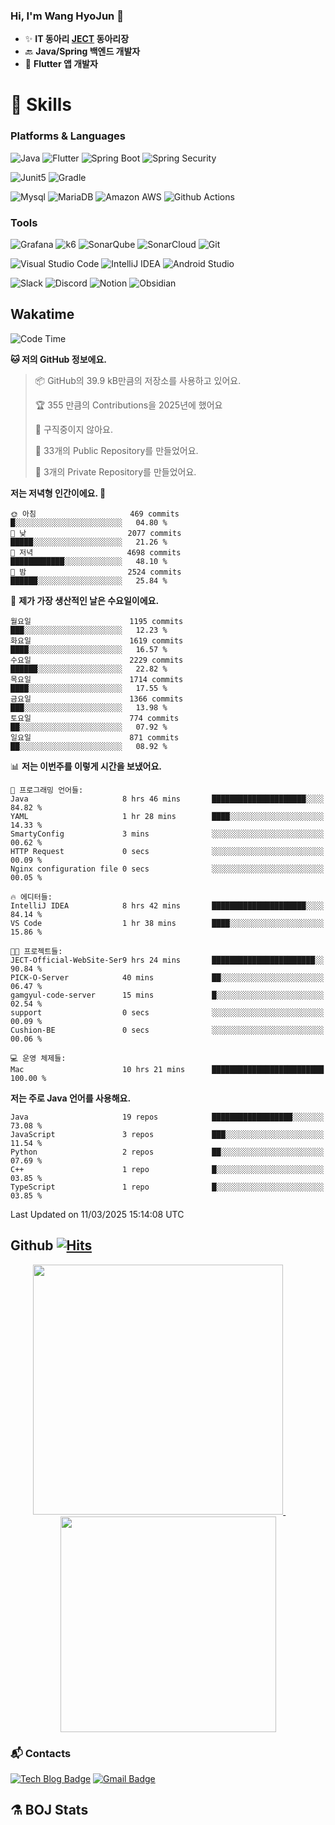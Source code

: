 ### Hi, I'm Wang HyoJun 👋
- ✨ **IT 동아리 [JECT](https://github.com/JECT-Study) 동아리장** </br>
- 🔙 **Java/Spring 백엔드 개발자** </br>
- 📲 **Flutter 앱 개발자** </br>

# 💪 Skills
### Platforms & Languages
![Java](https://img.shields.io/badge/Java-007396.svg?&style=for-the-badge&logo=Java&logoColor=white)
![Flutter](https://img.shields.io/badge/Flutter-02569B.svg?&style=for-the-badge&logo=flutter&logoColor=white)
![Spring Boot](https://img.shields.io/badge/springboot-6DB33F?style=for-the-badge&logo=springboot&logoColor=white)
![Spring Security](https://img.shields.io/badge/spring_security-6DB33F?style=for-the-badge&logo=springsecurity&logoColor=white)


![Junit5](https://img.shields.io/badge/Junit5-25A162?style=for-the-badge&logo=junit5&logoColor=white)
![Gradle](https://img.shields.io/badge/gradle-02303A?style=for-the-badge&logo=gradle&logoColor=white)

![Mysql](https://img.shields.io/badge/mysql-4479A1?style=for-the-badge&logo=mysql&logoColor=white)
![MariaDB](https://img.shields.io/badge/mariaDB-003545?style=for-the-badge&logo=mariaDB&logoColor=white)
![Amazon AWS](https://img.shields.io/badge/AWS-232F3E?style=for-the-badge&logo=amazonwebservices&logoColor=white)
![Github Actions](https://img.shields.io/badge/github_actions-2088FF?style=for-the-badge&logo=githubactions&logoColor=white)

### Tools
![Grafana](https://img.shields.io/badge/Grafana-F46800?style=for-the-badge&logo=grafana&logoColor=white)
![k6](https://img.shields.io/badge/k6-7D64FF?style=for-the-badge&logo=k6&logoColor=white)
![SonarQube](https://img.shields.io/badge/SonarQube-4E9BCD?style=for-the-badge&logo=sonarqube&logoColor=white)
![SonarCloud](https://img.shields.io/badge/SonarCloud-F3702A?style=for-the-badge&logo=sonarcloud&logoColor=white)
![Git](https://img.shields.io/badge/Git-F05032.svg?&style=for-the-badge&logo=Git&logoColor=white)

![Visual Studio Code](https://img.shields.io/badge/Visual%20Studio%20Code-007ACC.svg?&style=for-the-badge&logo=Visual%20Studio%20Code&logoColor=white)
![IntelliJ IDEA](https://img.shields.io/badge/IntelliJ%20IDEA-000000.svg?&style=for-the-badge&logo=IntelliJ%20IDEA&logoColor=white)
![Android Studio](https://img.shields.io/badge/Android_Studio-3DDC84?&style=for-the-badge&logo=androidstudio&logoColor=white)

![Slack](https://img.shields.io/badge/Slack-4A154B?style=for-the-badge&logo=slack&logoColor=white)
![Discord](https://img.shields.io/badge/Discord-5865F2?style=for-the-badge&logo=discord&logoColor=white)
![Notion](https://img.shields.io/badge/Notion-000000.svg?&style=for-the-badge&logo=Notion&logoColor=white)
![Obsidian](https://img.shields.io/badge/Obsidian-7C3AED.svg?&style=for-the-badge&logo=Obsidian&logoColor=white)
</br>

## Wakatime
<!--START_SECTION:waka-->
![Code Time](http://img.shields.io/badge/Code%20Time-501%20hrs%2013%20mins-blue)

**🐱 저의 GitHub 정보에요.** 

> 📦 GitHub의 39.9 kB만큼의 저장소를 사용하고 있어요. 
 > 
> 🏆 355 만큼의 Contributions을 2025년에 했어요
 > 
> 🚫 구직중이지 않아요.
 > 
> 📜 33개의 Public Repository를 만들었어요. 
 > 
> 🔑 3개의 Private Repository를 만들었어요. 
 > 
**저는 저녁형 인간이에요. 🦉** 

```text
🌞 아침                     469 commits         █░░░░░░░░░░░░░░░░░░░░░░░░   04.80 % 
🌆 낮　                     2077 commits        █████░░░░░░░░░░░░░░░░░░░░   21.26 % 
🌃 저녁                     4698 commits        ████████████░░░░░░░░░░░░░   48.10 % 
🌙 밤　                     2524 commits        ██████░░░░░░░░░░░░░░░░░░░   25.84 % 
```
📅 **제가 가장 생산적인 날은 수요일이에요.** 

```text
월요일                      1195 commits        ███░░░░░░░░░░░░░░░░░░░░░░   12.23 % 
화요일                      1619 commits        ████░░░░░░░░░░░░░░░░░░░░░   16.57 % 
수요일                      2229 commits        ██████░░░░░░░░░░░░░░░░░░░   22.82 % 
목요일                      1714 commits        ████░░░░░░░░░░░░░░░░░░░░░   17.55 % 
금요일                      1366 commits        ███░░░░░░░░░░░░░░░░░░░░░░   13.98 % 
토요일                      774 commits         ██░░░░░░░░░░░░░░░░░░░░░░░   07.92 % 
일요일                      871 commits         ██░░░░░░░░░░░░░░░░░░░░░░░   08.92 % 
```


📊 **저는 이번주를 이렇게 시간을 보냈어요.** 

```text
💬 프로그래밍 언어들: 
Java                     8 hrs 46 mins       █████████████████████░░░░   84.82 % 
YAML                     1 hr 28 mins        ████░░░░░░░░░░░░░░░░░░░░░   14.33 % 
SmartyConfig             3 mins              ░░░░░░░░░░░░░░░░░░░░░░░░░   00.62 % 
HTTP Request             0 secs              ░░░░░░░░░░░░░░░░░░░░░░░░░   00.09 % 
Nginx configuration file 0 secs              ░░░░░░░░░░░░░░░░░░░░░░░░░   00.05 % 

🔥 에디터들: 
IntelliJ IDEA            8 hrs 42 mins       █████████████████████░░░░   84.14 % 
VS Code                  1 hr 38 mins        ████░░░░░░░░░░░░░░░░░░░░░   15.86 % 

🐱‍💻 프로젝트들: 
JECT-Official-WebSite-Ser9 hrs 24 mins       ███████████████████████░░   90.84 % 
PICK-O-Server            40 mins             ██░░░░░░░░░░░░░░░░░░░░░░░   06.47 % 
gamgyul-code-server      15 mins             █░░░░░░░░░░░░░░░░░░░░░░░░   02.54 % 
support                  0 secs              ░░░░░░░░░░░░░░░░░░░░░░░░░   00.09 % 
Cushion-BE               0 secs              ░░░░░░░░░░░░░░░░░░░░░░░░░   00.06 % 

💻 운영 체제들: 
Mac                      10 hrs 21 mins      █████████████████████████   100.00 % 
```

**저는 주로 Java 언어를 사용해요.** 

```text
Java                     19 repos            ██████████████████░░░░░░░   73.08 % 
JavaScript               3 repos             ███░░░░░░░░░░░░░░░░░░░░░░   11.54 % 
Python                   2 repos             ██░░░░░░░░░░░░░░░░░░░░░░░   07.69 % 
C++                      1 repo              █░░░░░░░░░░░░░░░░░░░░░░░░   03.85 % 
TypeScript               1 repo              █░░░░░░░░░░░░░░░░░░░░░░░░   03.85 % 
```




 Last Updated on 11/03/2025 15:14:08 UTC
<!--END_SECTION:waka-->

## Github [![Hits](https://hits.seeyoufarm.com/api/count/incr/badge.svg?url=https%3A%2F%2Fgithub.com%2Fgywns0417%2Fhit-counter&count_bg=%239AEB68&title_bg=%23B1D1F7&icon=&icon_color=%23E7E7E7&title=hits&edge_flat=false)](https://hits.seeyoufarm.com)

<p align="center">
  <a href="https://github.com/gywns0417">
    <img src="https://github-readme-stats.vercel.app/api?username=gywns0417&show_icons=true&theme=catppuccin_latte" width="400" style="max-width:100%;" />
  </a>
  &nbsp;
  &nbsp;
  &nbsp;
  &nbsp;
  <a href="https://github.com/gywns0417">
    <img src="https://github-readme-stats.vercel.app/api/top-langs/?username=gywns0417&layout=compact&show_icons=true&show_owner=true&theme=nord" width="345" style="max-width:100%;"/>
  </a>
</p>


### :mailbox_with_mail: Contacts
[![Tech Blog Badge](http://img.shields.io/badge/-Tech%20blog-black?style=flat-square&logo=github&link=https://king-dev.tistory.com/)](https://king.tistory.com/)
[![Gmail Badge](https://img.shields.io/badge/Gmail-d14836?style=flat-square&logo=Gmail&logoColor=white&link=mailto:gywns0417@gmail.com)](mailto:gywns0417@gmail.com)

## ⚗️ BOJ Stats

<!--[![Solved.ac Profile](http://mazassumnida.wtf/api/v2/generate_badge?boj=gywns0417)](https://solved.ac/gywns0417/)

